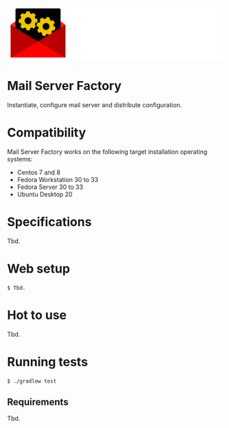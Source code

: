 ![](Logo.png)

# Mail Server Factory

Instantiate, configure mail server and distribute configuration.

# Compatibility

Mail Server Factory works on the following target installation operating systems:

- Centos 7 and 8
- Fedora Workstation 30 to 33
- Fedora Server 30 to 33
- Ubuntu Desktop 20

# Specifications

Tbd.

# Web setup

```
$ Tbd.
```

# Hot to use

Tbd.

# Running tests

```
$ ./gradlew test
```

## Requirements

Tbd.
